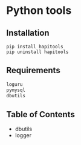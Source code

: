 # Python tools

## Installation

```shell
pip install hapitools
pip uninstall hapitools
```

## Requirements

```bash
loguru
pymysql
dbutils
```

## Table of Contents

- dbutils
- logger